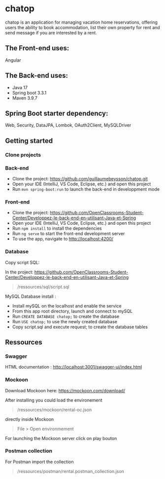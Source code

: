 # chatop

chatop is an application for managing vacation home reservations, offering users the ability to book accommodation, list their own property for rent and send message if you are interested by a rent.

## The Front-end uses:
Angular

## The Back-end uses:
- Java 17
- Spring boot 3.3.1
- Maven 3.9.7

## Spring Boot starter dependency:
Web, Security, DataJPA, Lombok, OAuth2Client, MySQLDriver

Getting started
---------------

[](https://github.com/guillaumebeysson/chatop)

### Clone projects

### Back-end

-   Clone the project: https://github.com/guillaumebeysson/chatop.git
-   Open your IDE (IntelliJ, VS Code, Eclipse, etc.) and open this project
-   Run `mvn spring-boot:run` to launch the back-end in developpment mode

### Front-end

-   Clone the project: https://github.com/OpenClassrooms-Student-Center/Developpez-le-back-end-en-utilisant-Java-et-Spring
-   Open your IDE (IntelliJ, VS Code, Eclipse, etc.) and open this project
-   Run `npm install` to install the dependencies
-   Run `ng serve` to start the front-end development server
-   To use the app, navigate to <http://localhost:4200/>

### Database

Copy script SQL:

In the project: https://github.com/OpenClassrooms-Student-Center/Developpez-le-back-end-en-utilisant-Java-et-Spring

> /ressources/sql/script.sql

MySQL Database install :

-   Install mySQL on the localhost and enable the service
-   From this app root directory, launch and connect to mySQL
-   Run `CREATE DATABASE chatop;` to create the database
-   Run `USE chatop;` to use the newly created database
-   Copy script.sql and execute request; to create the database tables

Ressources
----------

### Swagger

HTML documentation : <http://localhost:3001/swagger-ui/index.html>

### Mockoon

[](https://github.com/OpenClassrooms-Student-Center/Developpez-le-back-end-en-utilisant-Java-et-Spring)

Download Mockoon here: <https://mockoon.com/download/>

After installing you could load the environement

> /ressources/mockoon/rental-oc.json

directly inside Mockoon

> File > Open environmement

For launching the Mockoon server click on play bouton

### Postman collection

[](https://github.com/OpenClassrooms-Student-Center/Developpez-le-back-end-en-utilisant-Java-et-Spring)

For Postman import the collection

> /ressources/postman/rental.postman_collection.json

